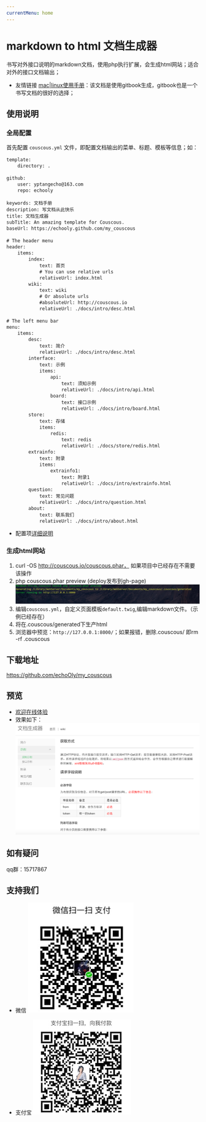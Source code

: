 ```yaml
---
currentMenu: home
---
```

# markdown to html 文档生成器
书写对外接口说明的markdown文档，使用php执行扩展，会生成html网站；适合对外的接口文档输出；

 * 友情链接 [mac|linux使用手册](https://echooly.gitbooks.io/mac-linux/content/)：该文档是使用gitbook生成，gitbook也是一个书写文档的很好的选择；

## 使用说明
### 全局配置
首先配置 `couscous.yml` 文件，即配置文档输出的菜单、标题、模板等信息；如：
```angular2html
template:
    directory: .

github:
    user: yptangecho@163.com
    repo: echooly

keywords: 文档手册
description: 写文档从此快乐
title: 文档生成器
subTitle: An amazing template for Couscous.
baseUrl: https://echooly.github.com/my_couscous

# The header menu
header:
    items:
        index:
            text: 首页
            # You can use relative urls
            relativeUrl: index.html
        wiki:
            text: wiki
            # Or absolute urls
            #absoluteUrl: http://couscous.io
            relativeUrl: ./docs/intro/desc.html

# The left menu bar
menu:
    items:
        desc:
            text: 简介
            relativeUrl: ./docs/intro/desc.html
        interface:
            text: 示例
            items:
                api:
                    text: 须知示例
                    relativeUrl: ./docs/intro/api.html
                board:
                    text: 接口示例
                    relativeUrl: ./docs/intro/board.html
        store:
            text: 存储
            items:
                redis:
                    text: redis
                    relativeUrl: ./docs/store/redis.html
        extrainfo:
            text: 附录
            items:
                extrainfo1:
                    text: 附录1
                    relativeUrl: ./docs/intro/extrainfo.html
        question:
            text: 常见问题
            relativeUrl: ./docs/intro/question.html
        about:
            text: 联系我们
            relativeUrl: ./docs/intro/about.html
```
- 配置项[详细说明](./tips.md)

### 生成html网站

1. curl -OS http://couscous.io/couscous.phar， 如果项目中已经存在不需要该操作
1. php couscous.phar preview (deploy发布到gh-page)
![](images/pre.png)
1. 编辑`couscous.yml`，自定义页面模板`default.twig`,编辑markdown文件。（示例已经存在）
1. 将在.couscous/generated下生产html
1. 浏览器中预览：`http://127.0.0.1:8000/`；如果报错，删除.couscous/ 即rm -rf .couscous


## 下载地址
https://github.com/echoOly/my_couscous

## 预览

   * [欢迎在线体验](http://docs.9aipay.com/)
   * 效果如下：
   ![](screenshot.png)


## 如有疑问
qq群：15717867

## 支持我们

- 微信
![](./images/weixin_pay.JPG)

- 支付宝
![](./images/ali_pay.jpeg)

